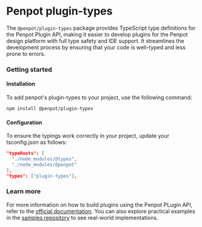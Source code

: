 # Penpot plugin-types

The `@penpot/plugin-types` package provides TypeScript type definitions for the Penpot Plugin API, making it easier to develop plugins for the Penpot design platform with full type safety and IDE support. It streamlines the development process by ensuring that your code is well-typed and less prone to errors.

### Getting started

#### Installation

To add penpot's plugin-types to your project, use the following command:

```bash
npm install @penpot/plugin-types
```

#### Configuration

To ensure the typings work correctly in your project, update your tsconfig.json as follows:

```json
"typeRoots": [
  "./node_modules/@types",
  "./node_modules/@penpot"
],
"types": ["plugin-types"],
```

### Learn more

For more information on how to build plugins using the Penpot PLugin API, refer to the <a href="https://help.penpot.app/plugins/getting-started/" target="_blank">official documentation</a>. You can also explore practical examples in the <a href="https://github.com/penpot/penpot-plugins-samples" target="_blank">samples repository</a> to see real-world implementations.
